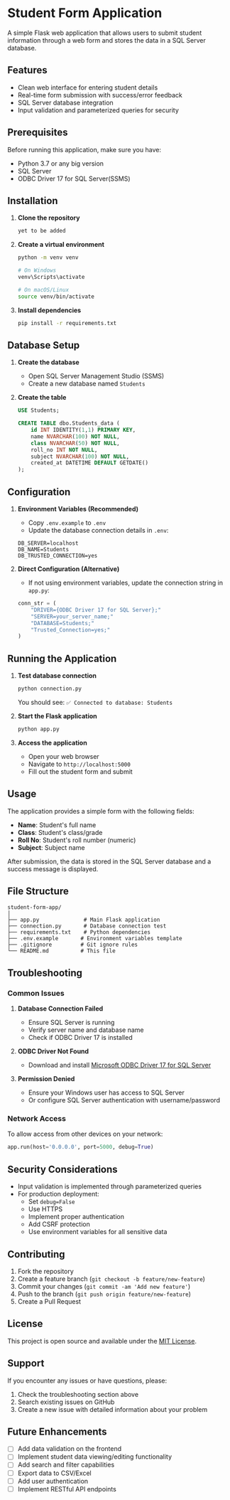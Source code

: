 # Student Form Application

A simple Flask web application that allows users to submit student information through a web form and stores the data in a SQL Server database.

## Features

- Clean web interface for entering student details
- Real-time form submission with success/error feedback
- SQL Server database integration
- Input validation and parameterized queries for security

## Prerequisites

Before running this application, make sure you have:

- Python 3.7 or any big version
- SQL Server 
- ODBC Driver 17 for SQL Server(SSMS)

## Installation

1. **Clone the repository**
   ```bash
   yet to be added
   ```

2. **Create a virtual environment**
   ```bash
   python -m venv venv
   
   # On Windows
   venv\Scripts\activate
   
   # On macOS/Linux
   source venv/bin/activate
   ```

3. **Install dependencies**
   ```bash
   pip install -r requirements.txt
   ```

## Database Setup

1. **Create the database**
   - Open SQL Server Management Studio (SSMS)
   - Create a new database named `Students`

2. **Create the table**
   ```sql
   USE Students;
   
   CREATE TABLE dbo.Students_data (
       id INT IDENTITY(1,1) PRIMARY KEY,
       name NVARCHAR(100) NOT NULL,
       class NVARCHAR(50) NOT NULL,
       roll_no INT NOT NULL,
       subject NVARCHAR(100) NOT NULL,
       created_at DATETIME DEFAULT GETDATE()
   );
   ```

## Configuration

1. **Environment Variables (Recommended)**
   - Copy `.env.example` to `.env`
   - Update the database connection details in `.env`:
   ```
   DB_SERVER=localhost
   DB_NAME=Students
   DB_TRUSTED_CONNECTION=yes
   ```

2. **Direct Configuration (Alternative)**
   - If not using environment variables, update the connection string in `app.py`:
   ```python
   conn_str = (
       "DRIVER={ODBC Driver 17 for SQL Server};"
       "SERVER=your_server_name;"
       "DATABASE=Students;"
       "Trusted_Connection=yes;"
   )
   ```

## Running the Application

1. **Test database connection**
   ```bash
   python connection.py
   ```
   You should see: `✅ Connected to database: Students`

2. **Start the Flask application**
   ```bash
   python app.py
   ```

3. **Access the application**
   - Open your web browser
   - Navigate to `http://localhost:5000`
   - Fill out the student form and submit

## Usage

The application provides a simple form with the following fields:
- **Name**: Student's full name
- **Class**: Student's class/grade
- **Roll No**: Student's roll number (numeric)
- **Subject**: Subject name

After submission, the data is stored in the SQL Server database and a success message is displayed.

## File Structure

```
student-form-app/
│
├── app.py              # Main Flask application
├── connection.py       # Database connection test
├── requirements.txt    # Python dependencies
├── .env.example       # Environment variables template
├── .gitignore         # Git ignore rules
└── README.md          # This file
```

## Troubleshooting

### Common Issues

1. **Database Connection Failed**
   - Ensure SQL Server is running
   - Verify server name and database name
   - Check if ODBC Driver 17 is installed

2. **ODBC Driver Not Found**
   - Download and install [Microsoft ODBC Driver 17 for SQL Server](https://docs.microsoft.com/en-us/sql/connect/odbc/download-odbc-driver-for-sql-server)

3. **Permission Denied**
   - Ensure your Windows user has access to SQL Server
   - Or configure SQL Server authentication with username/password

### Network Access

To allow access from other devices on your network:
```python
app.run(host='0.0.0.0', port=5000, debug=True)
```

## Security Considerations

- Input validation is implemented through parameterized queries
- For production deployment:
  - Set `debug=False`
  - Use HTTPS
  - Implement proper authentication
  - Add CSRF protection
  - Use environment variables for all sensitive data

## Contributing

1. Fork the repository
2. Create a feature branch (`git checkout -b feature/new-feature`)
3. Commit your changes (`git commit -am 'Add new feature'`)
4. Push to the branch (`git push origin feature/new-feature`)
5. Create a Pull Request

## License

This project is open source and available under the [MIT License](LICENSE).

## Support

If you encounter any issues or have questions, please:
1. Check the troubleshooting section above
2. Search existing issues on GitHub
3. Create a new issue with detailed information about your problem

## Future Enhancements

- [ ] Add data validation on the frontend
- [ ] Implement student data viewing/editing functionality
- [ ] Add search and filter capabilities
- [ ] Export data to CSV/Excel
- [ ] Add user authentication
- [ ] Implement RESTful API endpoints